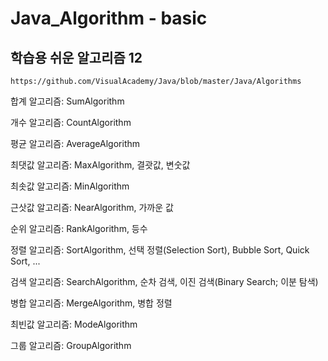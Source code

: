 # Java_Algorithm - basic
## 학습용 쉬운 알고리즘 12
`https://github.com/VisualAcademy/Java/blob/master/Java/Algorithms`

합계 알고리즘: SumAlgorithm <p></p>
개수 알고리즘: CountAlgorithm<p></p>
평균 알고리즘: AverageAlgorithm <p></p>
최댓값 알고리즘: MaxAlgorithm, 결괏값, 변숫값<p></p>
최솟값 알고리즘: MinAlgorithm<p></p>
근삿값 알고리즘: NearAlgorithm, 가까운 값<p></p>
순위 알고리즘: RankAlgorithm, 등수 <p></p>
정렬 알고리즘: SortAlgorithm, 선택 정렬(Selection Sort), Bubble Sort, Quick Sort, ...<p></p> 
검색 알고리즘: SearchAlgorithm, 순차 검색, 이진 검색(Binary Search; 이분 탐색)<p></p>
병합 알고리즘: MergeAlgorithm, 병합 정렬<p></p>
최빈값 알고리즘: ModeAlgorithm<p></p>
그룹 알고리즘: GroupAlgorithm<p></p>
